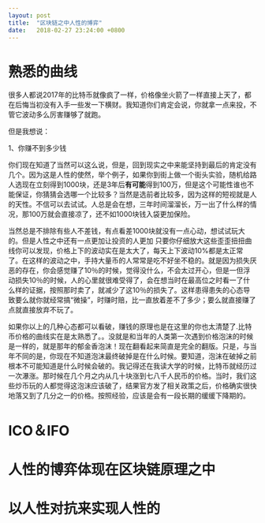 ```yaml
---
layout: post
title:  "区块链之中人性的博弈"
date:   2018-02-27 23:24:00 +0800
---
```


# 熟悉的曲线

很多人都说2017年的比特币就像疯了一样，价格像坐火箭了一样直接上天了，都在后悔当初没有入手一些发一下横财。我知道你们肯定会说，你就拿一点来投，不管它波动多么厉害赚够了就跑。

但是我想说：

1、你赚不到多少钱

你们现在知道了当然可以这么说，但是，回到现实之中来能坚持到最后的肯定没有几个。因为这是人性的使然，举个例子，如果你到街上做一个街头实验，随机给路人选现在立刻得到1000块，还是3年后**有可能**得到100万，但是这个可能性谁也不能保证，你猜猜会选哪一个比较多？当然是选前者比较多，因为这样的短视就是人的天性。不信可以去试试。人总是会在想，三年时间溜溜长，万一出了什么样的情况，那100万就会直接凉了，还不如1000块钱入袋更加保险。

当然总是不排除有些人不差钱，有点看差1000块就没有一点心动，想试试玩大的。但是人性之中还有一点更加让投资的人更加 只要你仔细放大这些歪歪扭扭曲线你可以发现，价格上下的波动实在是太大了，每天上下波动10%都是太正常了。在这样的波动之中，手持大量币的人常常是吃不好坐不稳的。就是因为损失厌恶的存在，你会感觉赚了10％的时候，觉得没什么，不会太过开心，但是一但浮动损失10％的时候，人的心里就很难受得了，会在想当时在最高位之时看一了什么样的证据，按照那时卖了，就减少了这10％的损失了。这样患得患失的心态导致要么就你就经常搞“微操”，时赚时赔，比一直放着差不了多少；要么就直接赚了点就直接放弃不玩了。

如果你以上的几种心态都可以看破，赚钱的原理也是在这里的你也太清楚了.比特币价格的曲线实在是太熟悉了。。没就是和当年的人类第一次遇到价格泡沫的时候是一样的，就是那年的郁金香泡沫！现在翻看起来简直是完全的翻版。只是，与当年不同的是，你现在不知道泡沫最终破掉是在什么时候。要知道，泡沫在破掉之前根本不可能知道是什么时候会破的。我记得还在我读大学的时候，比特币就经历过一次瀑涨。那时候在几个月之内从几十块涨到七八千人民币的价格。当时，我们这些炒币玩的人都觉得这泡沫应该破了，结果官方发了相关政策之后，价格确实很快地落又到了几分之一的价格。按照经验，应该是会有一段长期的缓缓下降期的。

# ICO＆IFO

# 人性的博弈体现在区块链原理之中

# 以人性对抗来实现人性的

